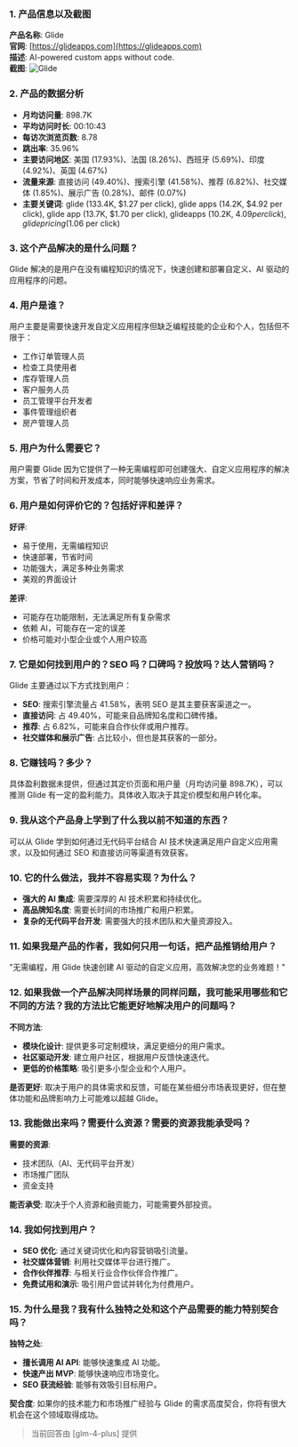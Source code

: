 ### 1. 产品信息以及截图

**产品名称**: Glide  
**官网**: [https://glideapps.com](https://glideapps.com)  
**描述**: AI-powered custom apps without code.  
**截图**: ![Glide](https://cdn-images.toolify.ai/170349943926458549.jpg)

### 2. 产品的数据分析

- **月均访问量**: 898.7K
- **平均访问时长**: 00:10:43
- **每访次浏览页数**: 8.78
- **跳出率**: 35.96%
- **主要访问地区**: 美国 (17.93%)、法国 (8.26%)、西班牙 (5.69%)、印度 (4.92%)、英国 (4.67%)
- **流量来源**: 直接访问 (49.40%)、搜索引擎 (41.58%)、推荐 (6.82%)、社交媒体 (1.85%)、展示广告 (0.28%)、邮件 (0.07%)
- **主要关键词**: glide (133.4K, $1.27 per click), glide apps (14.2K, $4.92 per click), glide app (13.7K, $1.70 per click), glideapps (10.2K, $4.09 per click), glide pricing ($1.06 per click)

### 3. 这个产品解决的是什么问题？

Glide 解决的是用户在没有编程知识的情况下，快速创建和部署自定义、AI 驱动的应用程序的问题。

### 4. 用户是谁？

用户主要是需要快速开发自定义应用程序但缺乏编程技能的企业和个人，包括但不限于：
- 工作订单管理人员
- 检查工具使用者
- 库存管理人员
- 客户服务人员
- 员工管理平台开发者
- 事件管理组织者
- 房产管理人员

### 5. 用户为什么需要它？

用户需要 Glide 因为它提供了一种无需编程即可创建强大、自定义应用程序的解决方案，节省了时间和开发成本，同时能够快速响应业务需求。

### 6. 用户是如何评价它的？包括好评和差评？

**好评**:
- 易于使用，无需编程知识
- 快速部署，节省时间
- 功能强大，满足多种业务需求
- 美观的界面设计

**差评**:
- 可能存在功能限制，无法满足所有复杂需求
- 依赖 AI，可能存在一定的误差
- 价格可能对小型企业或个人用户较高

### 7. 它是如何找到用户的？SEO 吗？口碑吗？投放吗？达人营销吗？

Glide 主要通过以下方式找到用户：
- **SEO**: 搜索引擎流量占 41.58%，表明 SEO 是其主要获客渠道之一。
- **直接访问**: 占 49.40%，可能来自品牌知名度和口碑传播。
- **推荐**: 占 6.82%，可能来自合作伙伴或用户推荐。
- **社交媒体和展示广告**: 占比较小，但也是其获客的一部分。

### 8. 它赚钱吗？多少？

具体盈利数据未提供，但通过其定价页面和用户量（月均访问量 898.7K），可以推测 Glide 有一定的盈利能力。具体收入取决于其定价模型和用户转化率。

### 9. 我从这个产品身上学到了什么我以前不知道的东西？

可以从 Glide 学到如何通过无代码平台结合 AI 技术快速满足用户自定义应用需求，以及如何通过 SEO 和直接访问等渠道有效获客。

### 10. 它的什么做法，我并不容易实现？为什么？

- **强大的 AI 集成**: 需要深厚的 AI 技术积累和持续优化。
- **高品牌知名度**: 需要长时间的市场推广和用户积累。
- **复杂的无代码平台开发**: 需要强大的技术团队和大量资源投入。

### 11. 如果我是产品的作者，我如何只用一句话，把产品推销给用户？

"无需编程，用 Glide 快速创建 AI 驱动的自定义应用，高效解决您的业务难题！"

### 12. 如果我做一个产品解决同样场景的同样问题，我可能采用哪些和它不同的方法？我的方法比它能更好地解决用户的问题吗？

**不同方法**:
- **模块化设计**: 提供更多可定制模块，满足更细分的用户需求。
- **社区驱动开发**: 建立用户社区，根据用户反馈快速迭代。
- **更低的价格策略**: 吸引更多小型企业和个人用户。

**是否更好**:
取决于用户的具体需求和反馈，可能在某些细分市场表现更好，但在整体功能和品牌影响力上可能难以超越 Glide。

### 13. 我能做出来吗？需要什么资源？需要的资源我能承受吗？

**需要的资源**:
- 技术团队（AI、无代码平台开发）
- 市场推广团队
- 资金支持

**能否承受**:
取决于个人资源和融资能力，可能需要外部投资。

### 14. 我如何找到用户？

- **SEO 优化**: 通过关键词优化和内容营销吸引流量。
- **社交媒体营销**: 利用社交媒体平台进行推广。
- **合作伙伴推荐**: 与相关行业合作伙伴合作推广。
- **免费试用和演示**: 吸引用户尝试并转化为付费用户。

### 15. 为什么是我？我有什么独特之处和这个产品需要的能力特别契合吗？

**独特之处**:
- **擅长调用 AI API**: 能够快速集成 AI 功能。
- **快速产出 MVP**: 能够快速响应市场变化。
- **SEO 获流经验**: 能够有效吸引目标用户。

**契合度**:
如果你的技术能力和市场推广经验与 Glide 的需求高度契合，你将有很大机会在这个领域取得成功。

> 当前回答由 [glm-4-plus] 提供